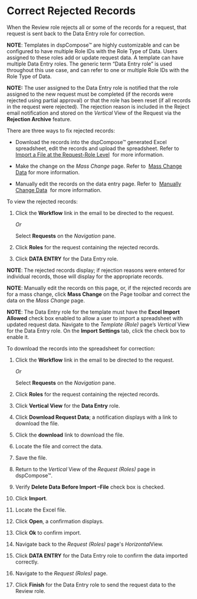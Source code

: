 # Correct Rejected Records

When the Review role rejects all or some of the records for a request,
that request is sent back to the Data Entry role for correction.

**NOTE**: Templates in dspCompose™ are highly customizable and can be
configured to have multiple Role IDs with the Role Type of Data. Users
assigned to these roles add or update request data. A template can have
multiple Data Entry roles. The generic term “Data Entry role” is used
throughout this use case, and can refer to one or multiple Role IDs with
the Role Type of Data.

**NOTE:** The user assigned to the Data Entry role is notified that the
role assigned to the new request must be completed (if the records were
rejected using partial approval) or that the role has been reset (if all
records in the request were rejected). The rejection reason is included
in the Reject email notification and stored on the *Vertical* View of
the Request via the **Rejection Archive** feature.

There are three ways to fix rejected records:

  - Download the records into the dspCompose™ generated Excel
    spreadsheet, edit the records and upload the spreadsheet. Refer to
    [Import a File at the Request-Role
    Level](Import_a_File_at_the_Request%20Role_Level.htm)  for more
    information.

  - Make the change on the *Mass Change* page. Refer to  [Mass Change
    Data](Enter_Data_for_a_Request.htm#Mass_Change_Data) for more
    information.

  - Manually edit the records on the data entry page. Refer to
     [Manually Change
    Data](Enter_Data_for_a_Request.htm#Manually_Change_Data)  for more
    information.

To view the rejected records:

1.  Click the **Workflow** link in the email to be directed to the
    request.
    
    *Or*  
    
    Select **Requests** on the *Navigation* pane.

2.  Click **Roles** for the request containing the rejected records.

3.  Click **DATA ENTRY** for the Data Entry role.

**NOTE**: The rejected records display; if rejection reasons were
entered for individual records, those will display for the appropriate
records.

**NOTE**: Manually edit the records on this page, or, if the rejected
records are for a mass change, click **Mass Change** on the Page toolbar
and correct the data on the *Mass Change* page.

**NOTE**: The Data Entry role for the template must have the **Excel
Import Allowed** check box enabled to allow a user to import a
spreadsheet with updated request data. Navigate to the *Template (Role)*
page’s *Vertical* View for the Data Entry role. On the **Import
Settings** tab, click the check box to enable it.

To download the records into the spreadsheet for correction:

1.  Click the **Workflow** link in the email to be directed to the
    request.
    
    *Or*
    
    Select **Requests** on the *Navigation* pane.

2.  Click **Roles** for the request containing the rejected records.

3.  Click **Vertical View** for the **Data Entry** role.

4.  Click **Download Request Data<span style="font-weight: normal;">; a
    notification displays with a link to download the file.</span>**

5.  Click the <span style="font-weight: bold;">download</span> link to
    download the file.

6.  Locate the file and correct the data.

7.  Save the file.

8.  Return to the *Vertical* View of the *Request (Roles)* page in
    dspCompose™.

9.  Verify **Delete Data Before Import –File** check box is checked.

10. Click **Import**.

11. Locate the Excel file.

12. Click **Open**, a confirmation displays.

13. Click **Ok** to confirm import.

14. Navigate back to the *Request (Roles)* page's
    <span style="font-style: italic;">Horizontal</span><span>View.</span>

15. Click **DATA ENTRY** for the Data Entry role to confirm the data
    imported correctly.

16. Navigate to the *Request (Roles)* page.

17. Click **Finish** for the Data Entry role to send the request data to
    the Review role.
